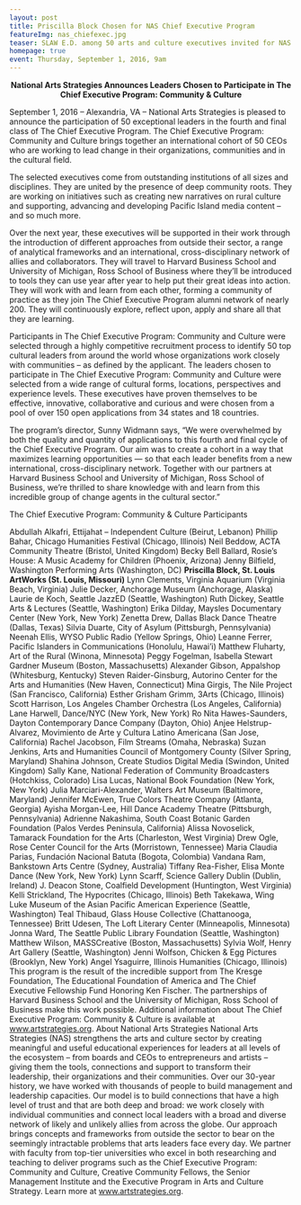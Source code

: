 ```yaml
---
layout: post
title: Priscilla Block Chosen for NAS Chief Executive Program
featureImg: nas_chiefexec.jpg
teaser: SLAW E.D. among 50 arts and culture executives invited for NAS Program!
homepage: true
event: Thursday, September 1, 2016, 9am
---
```


<B><center>National Arts Strategies Announces Leaders Chosen
to Participate in The Chief Executive Program: Community & Culture</B></center>

September 1, 2016 – Alexandria, VA – National Arts Strategies is pleased to announce the
participation of 50 exceptional leaders in the fourth and final class of The Chief Executive
Program. The Chief Executive Program: Community and Culture brings together an
international cohort of 50 CEOs who are working to lead change in their organizations,
communities and in the cultural field.

The selected executives come from outstanding institutions of all sizes and disciplines. They
are united by the presence of deep community roots. They are working on initiatives such
as creating new narratives on rural culture and supporting, advancing and developing
Pacific Island media content – and so much more.

Over the next year, these executives will be supported in their work through the introduction
of different approaches from outside their sector, a range of analytical frameworks and an
international, cross-disciplinary network of allies and collaborators. They will travel to
Harvard Business School and University of Michigan, Ross School of Business where they’ll
be introduced to tools they can use year after year to help put their great ideas into action.
They will work with and learn from each other, forming a community of practice as they join
The Chief Executive Program alumni network of nearly 200. They will continuously explore,
reflect upon, apply and share all that they are learning.

Participants in The Chief Executive Program: Community and Culture were selected through
a highly competitive recruitment process to identify 50 top cultural leaders from around the
world whose organizations work closely with communities – as defined by the applicant.
The leaders chosen to participate in The Chief Executive Program: Community and Culture
were selected from a wide range of cultural forms, locations, perspectives and experience
levels. These executives have proven themselves to be effective, innovative, collaborative
and curious and were chosen from a pool of over 150 open applications from 34 states and
18 countries.

The program’s director, Sunny Widmann says, “We were overwhelmed by both the quality
and quantity of applications to this fourth and final cycle of the Chief Executive Program.
Our aim was to create a cohort in a way that maximizes learning opportunities — so that
each leader benefits from a new international, cross-disciplinary network. Together with our 
partners at Harvard Business School and University of Michigan, Ross School of Business,
we’re thrilled to share knowledge with and learn from this incredible group of change
agents in the cultural sector.”

The Chief Executive Program: Community & Culture Participants

Abdullah Alkafri, Ettijahat – Independent Culture (Beirut, Lebanon)
Phillip Bahar, Chicago Humanities Festival (Chicago, Illinois)
Neil Beddow, ACTA Community Theatre (Bristol, United Kingdom)
Becky Bell Ballard, Rosie’s House: A Music Academy for Children (Phoenix, Arizona)
Jenny Bilfield, Washington Performing Arts (Washington, DC)
<B>Priscilla Block, St. Louis ArtWorks (St. Louis, Missouri)</B>
Lynn Clements, Virginia Aquarium (Virginia Beach, Virginia)
Julie Decker, Anchorage Museum (Anchorage, Alaska)
Laurie de Koch, Seattle JazzED (Seattle, Washington)
Ruth Dickey, Seattle Arts & Lectures (Seattle, Washington)
Erika Dilday, Maysles Documentary Center (New York, New York)
Zenetta Drew, Dallas Black Dance Theatre (Dallas, Texas)
Silvia Duarte, City of Asylum (Pittsburgh, Pennsylvania)
Neenah Ellis, WYSO Public Radio (Yellow Springs, Ohio)
Leanne Ferrer, Pacific Islanders in Communications (Honolulu, Hawai’i)
Matthew Fluharty, Art of the Rural (Winona, Minnesota)
Peggy Fogelman, Isabella Stewart Gardner Museum (Boston, Massachusetts)
Alexander Gibson, Appalshop (Whitesburg, Kentucky)
Steven Raider-Ginsburg, Autorino Center for the Arts and Humanities (New Haven, Connecticut)
Mina Girgis, The Nile Project (San Francisco, California)
Esther Grisham Grimm, 3Arts (Chicago, Illinois)
Scott Harrison, Los Angeles Chamber Orchestra (Los Angeles, California)
Lane Harwell, Dance/NYC (New York, New York)
Ro Nita Hawes-Saunders, Dayton Contemporary Dance Company (Dayton, Ohio)
Anjee Helstrup-Alvarez, Movimiento de Arte y Cultura Latino Americana (San Jose, California)
Rachel Jacobson, Film Streams (Omaha, Nebraska)
Suzan Jenkins, Arts and Humanities Council of Montgomery County (Silver Spring, Maryland)
Shahina Johnson, Create Studios Digital Media (Swindon, United Kingdom)
Sally Kane, National Federation of Community Broadcasters (Hotchkiss, Colorado)
Lisa Lucas, National Book Foundation (New York, New York)
Julia Marciari-Alexander, Walters Art Museum (Baltimore, Maryland)
Jennifer McEwen, True Colors Theatre Company (Atlanta, Georgia)
Ayisha Morgan-Lee, Hill Dance Academy Theatre (Pittsburgh, Pennsylvania)
Adrienne Nakashima, South Coast Botanic Garden Foundation (Palos Verdes Peninsula, California)
Alissa Novoselick, Tamarack Foundation for the Arts (Charleston, West Virginia)
Drew Ogle, Rose Center Council for the Arts (Morristown, Tennessee)
Maria Claudia Parias, Fundación Nacional Batuta (Bogota, Colombia)
Vandana Ram, Bankstown Arts Centre (Sydney, Australia)
Tiffany Rea-Fisher, Elisa Monte Dance (New York, New York)
Lynn Scarff, Science Gallery Dublin (Dublin, Ireland)
J. Deacon Stone, Coalfield Development (Huntington, West Virginia)
Kelli Strickland, The Hypocrites (Chicago, Illinois)
Beth Takekawa, Wing Luke Museum of the Asian Pacific American Experience (Seattle, Washington)
Teal Thibaud, Glass House Collective (Chattanooga, Tennessee)
Britt Udesen, The Loft Literary Center (Minneapolis, Minnesota)
Jonna Ward, The Seattle Public Library Foundation (Seattle, Washington)
Matthew Wilson, MASSCreative (Boston, Massachusetts)
Sylvia Wolf, Henry Art Gallery (Seattle, Washington)
Jenni Wolfson, Chicken & Egg Pictures (Brooklyn, New York)
Angel Ysaguirre, Illinois Humanities (Chicago, Illinois)
This program is the result of the incredible support from The Kresge Foundation, The Educational
Foundation of America and The Chief Executive Fellowship Fund Honoring Ken Fischer. The
partnerships of Harvard Business School and the University of Michigan, Ross School of Business
make this work possible. Additional information about The Chief Executive Program: Community &
Culture is available at www.artstrategies.org.
About National Arts Strategies
National Arts Strategies (NAS) strengthens the arts and culture sector by creating
meaningful and useful educational experiences for leaders at all levels of the ecosystem –
from boards and CEOs to entrepreneurs and artists – giving them the tools, connections and
support to transform their leadership, their organizations and their communities.
Over our 30-year history, we have worked with thousands of people to build management
and leadership capacities. Our model is to build connections that have a high level of trust
and that are both deep and broad: we work closely with individual communities and
connect local leaders with a broad and diverse network of likely and unlikely allies from
across the globe.
Our approach brings concepts and frameworks from outside the sector to bear on the
seemingly intractable problems that arts leaders face every day. We partner with faculty
from top-tier universities who excel in both researching and teaching to deliver programs
such as the Chief Executive Program: Community and Culture, Creative Community Fellows,
the Senior Management Institute and the Executive Program in Arts and Culture Strategy.
Learn more at www.artstrategies.org.
